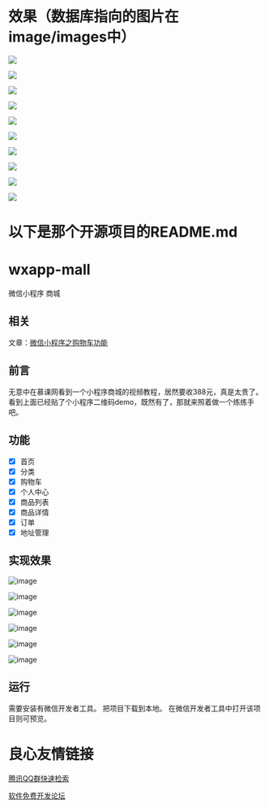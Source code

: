 # 效果（数据库指向的图片在image/images中）

![](image/wx1.png)
 
![](image/wx2.png) 

![](image/wx3.png) 

![](image/wx4.png) 

![](image/wx5.png) 

![](image/wx6.png) 

![](image/wx7.png) 

![](image/wx8.png) 

![](image/wx9.png) 

![](image/wx10.png) 


# 以下是那个开源项目的README.md

# wxapp-mall
微信小程序 商城

## 相关
文章：[微信小程序之购物车功能](https://github.com/lin-xin/blog/issues/14)

## 前言
无意中在慕课网看到一个小程序商城的视频教程，居然要收388元，真是太贵了。看到上面已经贴了个小程序二维码demo，既然有了，那就来照着做一个练练手吧。

## 功能
- [x] 首页
- [x] 分类
- [x] 购物车
- [x] 个人中心
- [x] 商品列表
- [x] 商品详情
- [x] 订单
- [x] 地址管理

## 实现效果
![image](https://raw.githubusercontent.com/lin-xin/mini-apps-mall/master/image/1.jpg) 

![image](https://raw.githubusercontent.com/lin-xin/mini-apps-mall/master/image/2.jpg) 

![image](https://raw.githubusercontent.com/lin-xin/mini-apps-mall/master/image/3.jpg) 

![image](https://raw.githubusercontent.com/lin-xin/mini-apps-mall/master/image/4.jpg) 

![image](https://raw.githubusercontent.com/lin-xin/mini-apps-mall/master/image/5.jpg) 

![image](https://raw.githubusercontent.com/lin-xin/mini-apps-mall/master/image/6.jpg) 

## 运行
需要安装有微信开发者工具。
把项目下载到本地。
在微信开发者工具中打开该项目则可预览。




 # 良心友情链接

[腾讯QQ群快速检索](http://u.720life.cn/s/8cf73f7c)

[软件免费开发论坛](http://u.720life.cn/s/bbb01dc0)